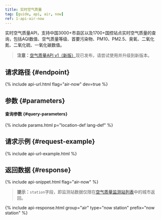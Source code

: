 ```yaml
---
title: 实时空气质量
tag: [guide, api, air, now]
ref: 1-api-air-now
---
```


实时空气质量API，支持中国3000+市县区以及1700+国控站点实时空气质量的查询，包括AQI数值、空气质量等级、首要污染物、PM10、PM2.5、臭氧、二氧化氮、二氧化硫、一氧化碳数值。

> **注意：**[空气质量API v1（新版）](/docs/api/air-quality/)现已发布，请尝试使用并升级到新版本。

## 请求路径 {#endpoint}

{% include api-url.html flag="air-now" dev=true %}

## 参数 {#parameters}

#### 查询参数 {#query-parameters}

{% include params.html p="location-def lang-def" %}

## 请求示例 {#request-example}

{% include api-url-example.html %}

## 返回数据 {#response}

{% include api-snippet.html flag="air-now" %}

> **提示：**`station`字段，即监测站数据仅限在[空气质量监测站列表](https://github.com/qwd/LocationList/blob/master/POI-Air-Monitoring-Station-List-latest.csv)中的城市返回。

{% include api-response.html group="air" type="now station" prefix="now station"  %}